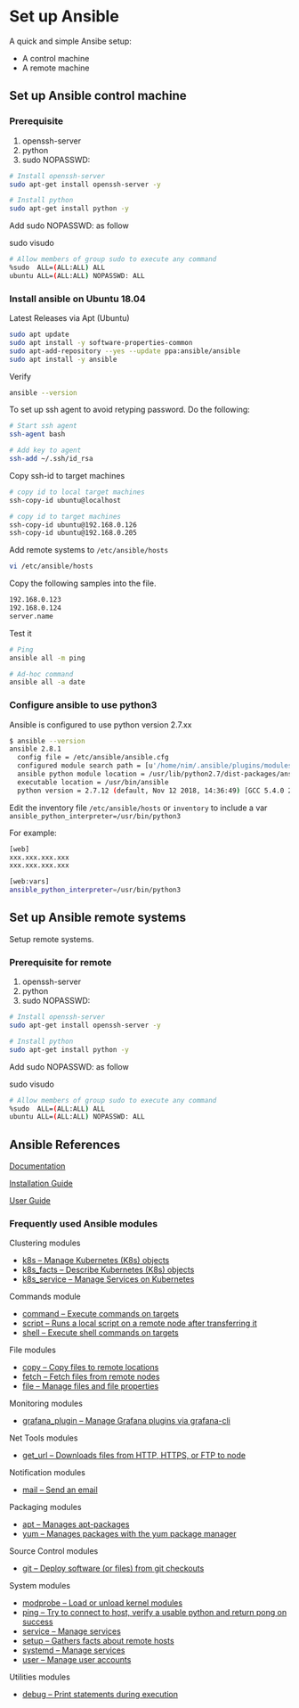 
# Set up Ansible

A quick and simple Ansibe setup:

* A control machine
* A remote machine

## Set up Ansible control machine

### Prerequisite

1. openssh-server
2. python
3. sudo NOPASSWD:

```sh
# Install openssh-server
sudo apt-get install openssh-server -y

# Install python
sudo apt-get install python -y
```

Add sudo NOPASSWD: as follow

sudo visudo

```sh
# Allow members of group sudo to execute any command
%sudo  ALL=(ALL:ALL) ALL
ubuntu ALL=(ALL:ALL) NOPASSWD: ALL
```

### Install ansible on Ubuntu 18.04

Latest Releases via Apt (Ubuntu)

```sh
sudo apt update
sudo apt install -y software-properties-common
sudo apt-add-repository --yes --update ppa:ansible/ansible
sudo apt install -y ansible
```

Verify

```sh
ansible --version
```

To set up ssh agent to avoid retyping password. Do the following:

```sh
# Start ssh agent
ssh-agent bash

# Add key to agent
ssh-add ~/.ssh/id_rsa
```

Copy ssh-id to target machines

```sh
# copy id to local target machines
ssh-copy-id ubuntu@localhost

# copy id to target machines
ssh-copy-id ubuntu@192.168.0.126
ssh-copy-id ubuntu@192.168.0.205
```

Add remote systems to `/etc/ansible/hosts`

```sh
vi /etc/ansible/hosts
```

Copy the following samples into the file.

```sh
192.168.0.123
192.168.0.124
server.name
```

Test it

```sh
# Ping
ansible all -m ping

# Ad-hoc command
ansible all -a date
```

### Configure ansible to use python3

Ansible is configured to use python version 2.7.xx

```sh
$ ansible --version
ansible 2.8.1
  config file = /etc/ansible/ansible.cfg
  configured module search path = [u'/home/nim/.ansible/plugins/modules', u'/usr/share/ansible/plugins/modules']
  ansible python module location = /usr/lib/python2.7/dist-packages/ansible
  executable location = /usr/bin/ansible
  python version = 2.7.12 (default, Nov 12 2018, 14:36:49) [GCC 5.4.0 20160609]
```

Edit the inventory file `/etc/ansible/hosts` or `inventory` to include a var  `ansible_python_interpreter=/usr/bin/python3`

For example:

```sh
[web]
xxx.xxx.xxx.xxx  
xxx.xxx.xxx.xxx  

[web:vars]
ansible_python_interpreter=/usr/bin/python3
```

## Set up Ansible remote systems

Setup remote systems.

### Prerequisite for remote

1. openssh-server
2. python
3. sudo NOPASSWD:

```sh
# Install openssh-server
sudo apt-get install openssh-server -y

# Install python
sudo apt-get install python -y
```

Add sudo NOPASSWD: as follow

sudo visudo

```sh
# Allow members of group sudo to execute any command
%sudo  ALL=(ALL:ALL) ALL
ubuntu ALL=(ALL:ALL) NOPASSWD: ALL
```

## Ansible References

[Documentation](https://docs.ansible.com/ansible/latest/index.html)

[Installation Guide](https://docs.ansible.com/ansible/latest/installation_guide/index.html)

[User Guide](https://docs.ansible.com/ansible/latest/user_guide/index.html)

### Frequently used Ansible modules

Clustering modules

* [k8s – Manage Kubernetes (K8s) objects](https://docs.ansible.com/ansible/latest/modules/k8s_module.html#k8s-module)
* [k8s_facts – Describe Kubernetes (K8s) objects](https://docs.ansible.com/ansible/latest/modules/k8s_facts_module.html#k8s-facts-module)
* [k8s_service – Manage Services on Kubernetes](https://docs.ansible.com/ansible/latest/modules/k8s_service_module.html#k8s-service-module)

Commands module

* [command – Execute commands on targets](https://docs.ansible.com/ansible/latest/modules/command_module.html#command-module)
* [script – Runs a local script on a remote node after transferring it](https://docs.ansible.com/ansible/latest/modules/script_module.html#script-module)
* [shell – Execute shell commands on targets](https://docs.ansible.com/ansible/latest/modules/shell_module.html#shell-module)

File modules

* [copy – Copy files to remote locations](https://docs.ansible.com/ansible/latest/modules/copy_module.html#copy-module)
* [fetch – Fetch files from remote nodes](https://docs.ansible.com/ansible/latest/modules/fetch_module.html#fetch-module)
* [file – Manage files and file properties](https://docs.ansible.com/ansible/latest/modules/file_module.html#file-module)

Monitoring modules

* [grafana_plugin – Manage Grafana plugins via grafana-cli](https://docs.ansible.com/ansible/latest/modules/grafana_plugin_module.html#grafana-plugin-module)

Net Tools modules

* [get_url – Downloads files from HTTP, HTTPS, or FTP to node](https://docs.ansible.com/ansible/latest/modules/get_url_module.html#get-url-module)

Notification modules

* [mail – Send an email](https://docs.ansible.com/ansible/latest/modules/mail_module.html#mail-module)

Packaging modules

* [apt – Manages apt-packages](https://docs.ansible.com/ansible/latest/modules/apt_module.html#apt-module)
* [yum – Manages packages with the yum package manager](https://docs.ansible.com/ansible/latest/modules/yum_module.html#yum-module)

Source Control modules

* [git – Deploy software (or files) from git checkouts](https://docs.ansible.com/ansible/latest/modules/git_module.html#git-module)


System modules

* [modprobe – Load or unload kernel modules](https://docs.ansible.com/ansible/latest/modules/modprobe_module.html#modprobe-module)
* [ping – Try to connect to host, verify a usable python and return pong on success](https://docs.ansible.com/ansible/latest/modules/ping_module.html#ping-module)
* [service – Manage services](https://docs.ansible.com/ansible/latest/modules/service_module.html#service-module)
* [setup – Gathers facts about remote hosts](https://docs.ansible.com/ansible/latest/modules/setup_module.html#setup-module)
* [systemd – Manage services](https://docs.ansible.com/ansible/latest/modules/systemd_module.html#systemd-module)
* [user – Manage user accounts](https://docs.ansible.com/ansible/latest/modules/user_module.html#user-module)

Utilities modules
* [debug – Print statements during execution](https://docs.ansible.com/ansible/latest/modules/debug_module.html#debug-module)